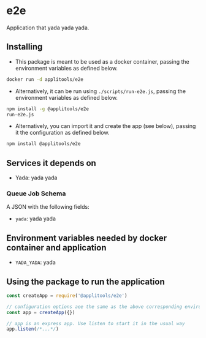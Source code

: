# e2e

Application that yada yada yada.

## Installing

* This package is meant to be used as a docker container, passing the environment variables as defined below.

```sh
docker run -d applitools/e2e
```

* Alternatively, it can be run using `./scripts/run-e2e.js`,
  passing the environment variables as defined below.

```sh
npm install -g @applitools/e2e
run-e2e.js
```

* Alternatively, you can import it and create the app (see below), passing it the configuration as defined below.

```sh
npm install @applitools/e2e
```

## Services it depends on

* Yada: yada yada

### Queue Job Schema

A JSON with the following fields:

* `yada`: yada yada

## Environment variables needed by docker container and application

* `YADA_YADA`: yada

## Using the package to run the application

```js
const createApp = require('@applitools/e2e')

// configuration options aee the same as the above corresponding environment variables
const app = createApp({})

// app is an express app. Use listen to start it in the usual way
app.listen(/*...*/)
```
